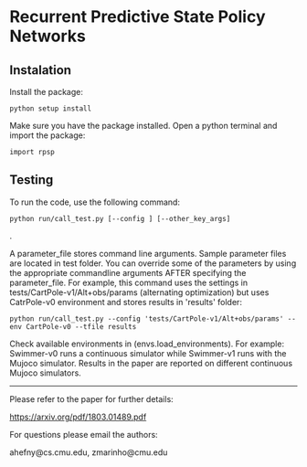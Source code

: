 # Recurrent Predictive State Policy Networks



## Instalation

<p> Install the package: </p>
<pre><code>python setup install</code></pre>

<p> Make sure you have the package installed.
 Open a python terminal and import the package: </p>
<pre><code>import rpsp</code></pre>


## Testing

<p> To run the code, use the following command: </p>

<pre><code>python run/call_test.py [--config <parameter_file>] [--other_key_args]</code></pre>. 

<p> A parameter_file stores command line arguments. Sample parameter files are located in test folder. You can override some of the parameters by using the appropriate commandline arguments AFTER specifying the parameter_file. For example, this command uses the settings in tests/CartPole-v1/Alt+obs/params (alternating optimization) but uses CatrPole-v0 environment and stores results in 'results' folder:</p>
<pre><code>python run/call_test.py --config 'tests/CartPole-v1/Alt+obs/params' --env CartPole-v0 --tfile results</code></pre>

<p> Check available environments in (envs.load_environments). For example: Swimmer-v0 runs a continuous simulator while Swimmer-v1 runs with the Mujoco simulator.
 Results in the paper are reported on different continuous Mujoco simulators.</p>


* * *

<p> Please refer to the paper for further details:
<p><a href='https://arxiv.org/pdf/1803.01489.pdf'> https://arxiv.org/pdf/1803.01489.pdf </a></p>


<p> For questions please email the authors:
<p> ahefny@cs.cmu.edu, zmarinho@cmu.edu</p>



